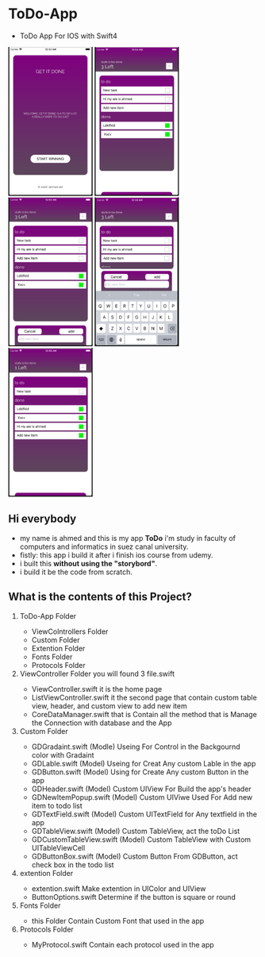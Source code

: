 # ToDo-App
<ul>
    <li>ToDo App For IOS with Swift4</li>
   </ul>

<p align="left">
  <img src="images/toDoApp1.PNG" width="170" height= "300">
  <img src="images/toDoApp2.PNG" width="170" height= "300">
  <img src="images/toDoApp3.PNG" width="170" height= "300">
  <img src="images/toDoApp4.PNG" width="170" height= "300">
  <img src="images/toDoApp5.PNG" width="170" height= "300">
</p>

## Hi everybody
<ul>
<li>my name is ahmed and this is my app <b>ToDo</b> i'm study in faculty of computers and informatics in suez canal university.</li>
<li>fistly: this app i build it after i finish ios course from udemy.</li>
<li>i built this <b>without using the "storybord"</b>.</li>
<li>i build it be the code from scratch.</li>
</ul>

## What is the contents of this Project? 
<ol>
<li> ToDo-App Folder</li>
      <ul>
      <li>ViewColntrollers Folder</li>
      <li>Custom Folder</li>
      <li>Extention Folder</li>
      <li>Fonts Folder</li>
      <li>Protocols Folder</li>
      </ul>


<li> ViewController Folder you will found 3 file.swift </li>
    <ul>
      <li>ViewController.swift it is the home page</li>
      <li>ListViewController.swift it the second page that contain custom table view, header, and custom view to add new item</li>
      <li>CoreDataManager.swift that is Contain all the method that is Manage the Connection with database and the App</li>
    </ul>
<li> Custom Folder</li>
    <ul>
      <li>GDGradaint.swift (Modle) Useing For Control in the Backgournd color with Gradaint</li>
      <li>GDLable.swift (Model) Useing for Creat Any custom Lable in the app</li>
      <li>GDButton.swift (Model) Using for Create Any custom Button in the app</li>
      <li>GDHeader.swift (Model) Custom UIView For Build the app's header</li>
      <li>GDNewItemPopup.swift (Model) Custom UIViwe Used For Add new item to todo list</li>
      <li>GDTextField.swift (Model) Custom UITextField for Any textfield in the app</li>
      <li>GDTableView.swift (Model) Custom TableView, act the toDo List</li>
      <li>GDCustomTableView.swift (Model) Custom TableView with Custom UITableViewCell</li>
      <li>GDButtonBox.swift (Model) Custom Button From GDButton, act check box in the todo list</li>
    </ul>
  
<li> extention Folder</li>
    <ul>
      <li>extention.swift  Make extention in UIColor and UIView</li>
      <li>ButtonOptions.swift Determine if the button is square or round</li>
    </ul>
<li> Fonts Folder</li>
    <ul>
      <li>this Folder Contain Custom Font that used in the app</li>
    </ul>
<li> Protocols Folder</li>
    <ul>
      <li>MyProtocol.swift   Contain each protocol used in the app</li>
    </ul>

</ol>

